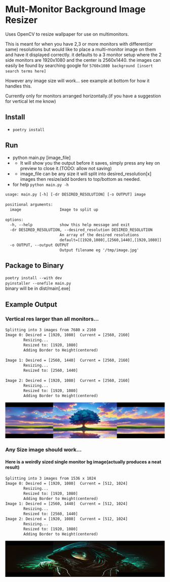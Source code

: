 # Mult-Monitor Background Image Resizer
Uses OpenCV to resize wallpaper for use on multimonitors.

This is meant for when you have 2,3 or more monitors with different(or same) resolutions
but would like to place a multi-monitor image on them and have it displayed correctly.
it defaults to a 3 monitor setup where the 2 side monitors are 1920x1080 and the center is 2560x1440.
the images can easily be found by searching google for `5760x1080 background [insert search terms here]`  
  
However any image size will work... see example at bottom for how it handles this.
  
Currently only for monitors arranged horizontally.(if you have a suggestion for vertical let me know)

## Install
* `poetry install`

## Run
* python main.py [image_file]
* * It will show you the output before it saves, simply press any key on preview to close it.(TODO: allow not saving)
* * image_file can be any size it will split into desired_resolution[x] images then resize/add borders to top/bottom as needed.
* for help `python main.py -h`  

```
usage: main.py [-h] [-dr DESIRED_RESOLUTION] [-o OUTPUT] image

positional arguments:
  image                 Image to split up

options:
  -h, --help            show this help message and exit
  -dr DESIRED_RESOLUTION, --desired_resolution DESIRED_RESOLUTION
                        An array of the desired resolutions
                        default=[[1920,1080],[2560,1440],[1920,1080]]
  -o OUTPUT, --output OUTPUT
                        Output filename eg '/tmp/image.jpg'
```

## Package to Binary
`poetry install --with dev`  
`pyinstaller --onefile main.py`  
binary will be in dist/main[.exe]

## Example Output
### Vertical res larger than all monitors...
```
Splitting into 3 images from 7680 x 2160
Image 0: Desired = [1920, 1080]  Current = [2560, 2160]
        Resizing...
        Resized to: [1920, 1080]
        Adding Border to Height(centered)

Image 1: Desired = [2560, 1440]  Current = [2560, 2160]
        Resizing...
        Resized to: [2560, 1440]

Image 2: Desired = [1920, 1080]  Current = [2560, 2160]
        Resizing...
        Resized to: [1920, 1080]
        Adding Border to Height(centered)
```
![Oversized](example/example_2560xoversize_6400x1440.jpg)

### Any Size image should work...
#### Here is a weirdly sized single monitor bg image(actually produces a neat result)
```
Splitting into 3 images from 1536 x 1024
Image 0: Desired = [1920, 1080]  Current = [512, 1024]
        Resizing...
        Resized to: [1920, 1080]
        Adding Border to Height(centered)
Image 1: Desired = [2560, 1440]  Current = [512, 1024]
        Resizing...
        Resized to: [2560, 1440]
Image 2: Desired = [1920, 1080]  Current = [512, 1024]
        Resizing...
        Resized to: [1920, 1080]
        Adding Border to Height(centered)
```
![Female_Hacker](example/female_hacker_6400x1440.jpg)



